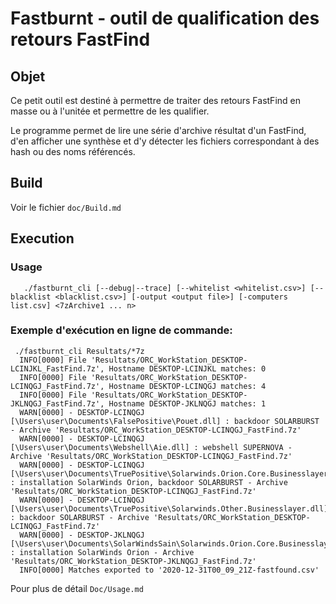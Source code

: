 # Fastburnt - outil de qualification des retours FastFind


## Objet

Ce petit outil est destiné à permettre de traiter des retours FastFind en masse ou à l'unitée et permettre de les qualifier.

Le programme permet de lire une série d'archive résultat d'un FastFind, d'en afficher une synthèse et d'y détecter les fichiers correspondant à des hash ou des noms référencés.


## Build

Voir le fichier `doc/Build.md`

## Execution

### Usage

```
   ./fastburnt_cli [--debug|--trace] [--whitelist <whitelist.csv>] [--blacklist <blacklist.csv>] [-output <output file>] [-computers list.csv] <7zArchive1 ... n>
```

### Exemple d'exécution en ligne de commande:

```
 ./fastburnt_cli Resultats/*7z
  INFO[0000] File 'Resultats/ORC_WorkStation_DESKTOP-LCINJKL_FastFind.7z', Hostname DESKTOP-LCINJKL matches: 0
  INFO[0000] File 'Resultats/ORC_WorkStation_DESKTOP-LCINQGJ_FastFind.7z', Hostname DESKTOP-LCINQGJ matches: 4
  INFO[0000] File 'Resultats/ORC_WorkStation_DESKTOP-JKLNQGJ_FastFind.7z', Hostname DESKTOP-JKLNQGJ matches: 1
  WARN[0000] - DESKTOP-LCINQGJ [\Users\user\Documents\FalsePositive\Pouet.dll] : backdoor SOLARBURST - Archive 'Resultats/ORC_WorkStation_DESKTOP-LCINQGJ_FastFind.7z'
  WARN[0000] - DESKTOP-LCINQGJ [\Users\user\Documents\Webshell\Aie.dll] : webshell SUPERNOVA - Archive 'Resultats/ORC_WorkStation_DESKTOP-LCINQGJ_FastFind.7z'
  WARN[0000] - DESKTOP-LCINQGJ [\Users\user\Documents\TruePositive\Solarwinds.Orion.Core.Businesslayer.dll] : installation SolarWinds Orion, backdoor SOLARBURST - Archive 'Resultats/ORC_WorkStation_DESKTOP-LCINQGJ_FastFind.7z'
  WARN[0000] - DESKTOP-LCINQGJ [\Users\user\Documents\TruePositive\Solarwinds.Other.Businesslayer.dll] : backdoor SOLARBURST - Archive 'Resultats/ORC_WorkStation_DESKTOP-LCINQGJ_FastFind.7z'
  WARN[0000] - DESKTOP-JKLNQGJ [\Users\user\Documents\SolarWindsSain\Solarwinds.Orion.Core.Businesslayer.dll] : installation SolarWinds Orion - Archive 'Resultats/ORC_WorkStation_DESKTOP-JKLNQGJ_FastFind.7z'
  INFO[0000] Matches exported to '2020-12-31T00_09_21Z-fastfound.csv'
```

Pour plus de détail `Doc/Usage.md`
